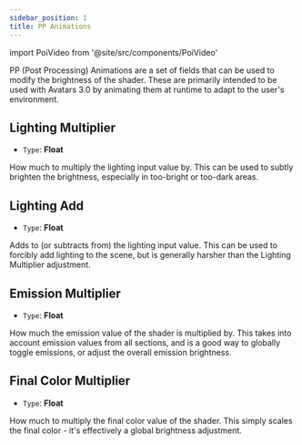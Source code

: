 ```yaml
---
sidebar_position: 1
title: PP Animations
---
```

import PoiVideo from '@site/src/components/PoiVideo'

PP (Post Processing) Animations are a set of fields that can be used to modify the brightness of the shader. These are primarily intended to be used with Avatars 3.0 by animating them at runtime to adapt to the user's environment.

## Lighting Multiplier

- `Type`: **Float**

How much to multiply the lighting input value by. This can be used to subtly brighten the brightness, especially in too-bright or too-dark areas.

## Lighting Add

- `Type`: **Float**

Adds to (or subtracts from) the lighting input value. This can be used to forcibly add lighting to the scene, but is generally harsher than the Lighting Multiplier adjustment.

## Emission Multiplier

- `Type`: **Float**

How much the emission value of the shader is multiplied by. This takes into account emission values from all sections, and is a good way to globally toggle emissions, or adjust the overall emission brightness.

## Final Color Multiplier

- `Type`: **Float**

How much to multiply the final color value of the shader. This simply scales the final color - it's effectively a global brightness adjustment.
